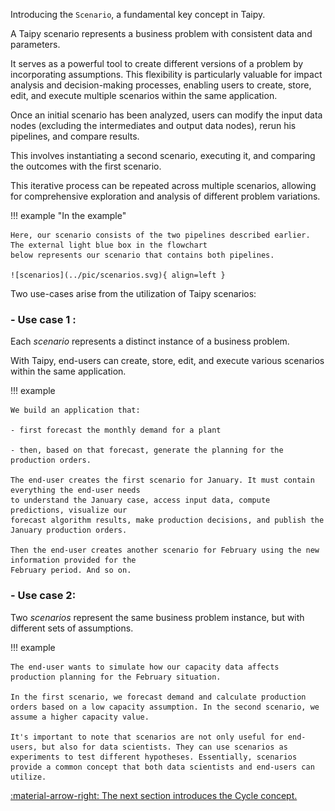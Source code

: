 Introducing the `Scenario`, a fundamental key concept in Taipy.

A Taipy scenario represents a business problem with consistent data and parameters.

It serves as a powerful tool to create different versions of a problem by incorporating assumptions. This flexibility is particularly valuable for impact analysis and decision-making processes, enabling users to create, store, edit, and execute multiple scenarios within the same application.

Once an initial scenario has been analyzed, users can modify the input data nodes (excluding the intermediates and output data nodes), rerun his pipelines, and compare results.

This involves instantiating a second scenario, executing it, and comparing the outcomes with the first scenario.

This iterative process can be repeated across multiple scenarios, allowing for comprehensive exploration and analysis of different problem variations.

!!! example "In the example"

    Here, our scenario consists of the two pipelines described earlier. The external light blue box in the flowchart
    below represents our scenario that contains both pipelines.

    ![scenarios](../pic/scenarios.svg){ align=left }


Two use-cases arise from the utilization of Taipy scenarios:

### - Use case 1 : 
Each _scenario_ represents a distinct instance of a business problem. 

With Taipy, end-users can create, store, edit, and execute various scenarios within the same application. 

!!! example

    We build an application that:

    - first forecast the monthly demand for a plant

    - then, based on that forecast, generate the planning for the production orders.

    The end-user creates the first scenario for January. It must contain everything the end-user needs
    to understand the January case, access input data, compute predictions, visualize our
    forecast algorithm results, make production decisions, and publish the January production orders.

    Then the end-user creates another scenario for February using the new information provided for the
    February period. And so on.

### - Use case 2:
Two _scenarios_ represent the same business problem instance, but with different sets of assumptions.

!!! example

    The end-user wants to simulate how our capacity data affects production planning for the February situation.

    In the first scenario, we forecast demand and calculate production orders based on a low capacity assumption. In the second scenario, we assume a higher capacity value.

    It's important to note that scenarios are not only useful for end-users, but also for data scientists. They can use scenarios as experiments to test different hypotheses. Essentially, scenarios provide a common concept that both data scientists and end-users can utilize.


[:material-arrow-right: The next section introduces the Cycle concept.](cycle.md)
